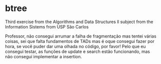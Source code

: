 # btree
Third exercise from the Algorithms and Data Structures ll subject from the Information Sistems from USP São Carlos

Professor, não consegui arrumar a falha de fragmentação mas tentei várias coisas, sei que falta fundamentos de TADs 
mas é oque consegui fazer por hora, se você puder dar uma olhada no código, por favor!
Pelo que eu consegui testar, as funções de update e search estão funcionando, mas não consegui implementar a insertion.

